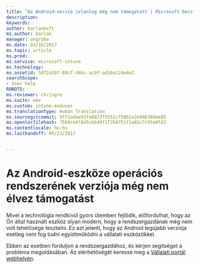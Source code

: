 ```yaml
---
title: "Az Android-verzió jelenleg még nem támogatott | Microsoft Docs"
description: 
keywords: 
author: barlanmsft
ms.author: barlan
manager: angrobe
ms.date: 03/16/2017
ms.topic: article
ms.prod: 
ms.service: microsoft-intune
ms.technology: 
ms.assetid: 58f2a207-88cf-446c-ac9f-ad10a124e4e2
searchScope:
- User help
ROBOTS: 
ms.reviewer: chrisgre
ms.suite: ems
ms.custom: intune-enduser
ms.translationtype: Human Translation
ms.sourcegitcommit: 9ff1adae93fe6873f5551cf58b1a2e89638dee85
ms.openlocfilehash: 7568ce8f8a5cb648f1f250751f1a03c7c55a0fd2
ms.contentlocale: hu-hu
ms.lasthandoff: 05/23/2017


---
```

# <a name="your-android-devices-operating-system-version-isnt-yet-supported"></a>Az Android-eszköze operációs rendszerének verziója még nem élvez támogatást

Mivel a technológia rendkívül gyors ütemben fejlődik, előfordulhat, hogy az Ön által használt eszköz olyan modern, hogy a rendszergazdának még nem volt lehetősége tesztelni. Ez azt jelenti, hogy az Android legújabb verziója esetleg nem fog tudni együttműködni a vállalati eszközökkel.

Ebben az esetben forduljon a rendszergazdához, és kérjen segítséget a probléma megoldásában. Az elérhetőségét keresse meg a [Vállalati portál webhelyén](http://portal.manage.microsoft.com).

